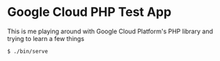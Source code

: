 # Google Cloud PHP Test App

This is me playing around with Google Cloud Platform's PHP library and trying to learn a few things

    $ ./bin/serve
